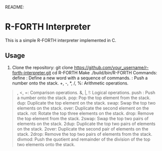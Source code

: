 README: 
# R-FORTH Interpreter
This is a simple R-FORTH interpreter implemented in C.
## Usage
1. Clone the repository:
   git clone https://github.com/your_username/r-forth-interpreter.git
cd R-FORTH
Make
./build/bin/R-FORTH
Commands:
define <word> <commands>: Define a new word with a sequence of commands.
<number>: Push a number onto the stack.
+, -, *, /, %: Arithmetic operations.
>, <, =: Comparison operations.
&, |, !: Logical operations.
push <number>: Push a number onto the stack.
pop: Pop the top element from the stack.
dup: Duplicate the top element on the stack.
swap: Swap the top two elements on the stack.
over: Duplicate the second element on the stack.
rot: Rotate the top three elements on the stack.
drop: Remove the top element from the stack.
2swap: Swap the top two pairs of elements on the stack.
2dup: Duplicate the top two pairs of elements on the stack.
2over: Duplicate the second pair of elements on the stack.
2drop: Remove the top two pairs of elements from the stack.
divmod: Push the quotient and remainder of the division of the top two elements onto the stack.
